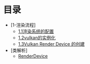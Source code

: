# 目录
-  [1-渲染流程]
    -  [1.1渲染系统的配置](Godot-Source/01render_create.md)
    -  [1.2vulkan的实例化](Godot-Source/02vulkan_init.md)
    -  [1.3Vulkan Render Device 的创建](Godot-Source/03render_device_vulkan.md)
-  [类解析]
    -  [RenderDevice](Godot-Source/04render_device.md)